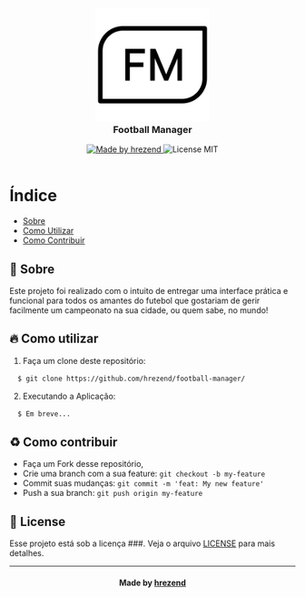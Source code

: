 <h3 align="center">
    <img alt="Logo" title="#logo" width="200px" src="images/fm.png">
    <br>
    <b>Football Manager</b>  
    <br>
</h3>

<p align="center">
  <a href="https://hrezend.github.io/resume-web/">
    <img alt="Made by hrezend" src="https://img.shields.io/badge/Made%20By-hrezend-blue">
  </a>
  <a>
    <img alt="License MIT" src="https://img.shields.io/badge/License-XXX-blue">
  <br><br>
</p>

# Índice

- [Sobre](#sobre)
- [Como Utilizar](#como-utilizar)
- [Como Contribuir](#como-contribuir)


<a id="sobre"></a>

## :bookmark: Sobre

Este projeto foi realizado com o intuito de entregar uma interface prática e funcional para todos os amantes do futebol que gostariam de gerir facilmente um campeonato na sua cidade, ou quem sabe, no mundo!


<a id="como-utilizar"></a>

## :fire: Como utilizar

1. Faça um clone deste repositório:

```sh
  $ git clone https://github.com/hrezend/football-manager/
```

2. Executando a Aplicação:

```sh
  $ Em breve...
```
  

<a id="como-contribuir"></a>

## :recycle: Como contribuir

- Faça um Fork desse repositório,
- Crie uma branch com a sua feature: `git checkout -b my-feature`
- Commit suas mudanças: `git commit -m 'feat: My new feature'`
- Push a sua branch: `git push origin my-feature`

## :memo: License

Esse projeto está sob a licença ###. Veja o arquivo [LICENSE](LICENSE) para mais detalhes.

---

<h4 align="center">
    Made by <a href="https://www.linkedin.com/in/hrezend" target="_blank">hrezend</a>
</h4>
